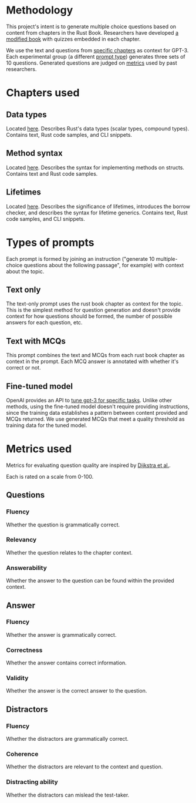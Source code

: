 # Methodology
This project's intent is to generate multiple choice questions based on content from chapters in the Rust Book. Researchers have developed [a modified book](https://rust-book.cs.brown.edu/) with quizzes embedded in each chapter.

We use the text and questions from [specific chapters](#chapters-used) as context for GPT-3. Each experimental group (a different [prompt type](#types-of-prompts)) generates three sets of 10 questions. Generated questions are judged on [metrics](#metrics-used) used by past researchers.

# Chapters used
## Data types
Located [here](https://rust-book.cs.brown.edu/ch03-02-data-types.html). Describes Rust's data types (scalar types, compound types). Contains text, Rust code samples, and CLI snippets.

## Method syntax
Located [here](https://rust-book.cs.brown.edu/ch05-03-method-syntax.html). Describes the syntax for implementing methods on structs. Contains text and Rust code samples.

## Lifetimes
Located [here](https://rust-book.cs.brown.edu/ch10-03-lifetime-syntax.html). Describes the significance of lifetimes, introduces the borrow checker, and describes the syntax for lifetime generics. Contains text, Rust code samples, and CLI snippets.

# Types of prompts
Each prompt is formed by joining an instruction ("generate 10 multiple-choice questions about the following passage", for example) with context about the topic.

## Text only
The text-only prompt uses the rust book chapter as context for the topic. This is the simplest method for question generation and doesn't provide context for how questions should be formed, the number of possible answers for each question, etc.

## Text with MCQs
This prompt combines the text and MCQs from each rust book chapter as context in the prompt. Each MCQ answer is annotated with whether it's correct or not. 

## Fine-tuned model
OpenAI provides an API to [tune gpt-3 for specific tasks](https://beta.openai.com/docs/guides/fine-tuning). Unlike other methods, using the fine-tuned model doesn't require providing instructions, since the training data establishes a pattern between content provided and MCQs returned. We use generated MCQs that meet a quality threshold as training data for the tuned model.

# Metrics used
Metrics for evaluating question quality are inspired by [Dijkstra et al.](https://intextbooks.science.uu.nl/workshop2022/files/itb22_p1_full5439.pdf).

Each is rated on a scale from 0-100.

## Questions
### Fluency
Whether the question is grammatically correct.

### Relevancy
Whether the question relates to the chapter context.

### Answerability
Whether the answer to the question can be found within the provided context.

## Answer
### Fluency
Whether the answer is grammatically correct.

### Correctness
Whether the answer contains correct information.

### Validity
Whether the answer is the correct answer to the question.

## Distractors
### Fluency
Whether the distractors are grammatically correct.

### Coherence
Whether the distractors are relevant to the context and question.

### Distracting ability
Whether the distractors can mislead the test-taker.
